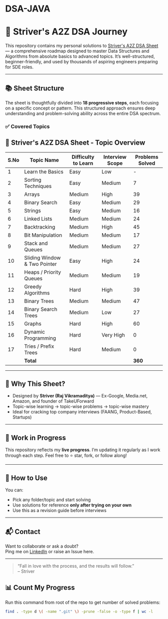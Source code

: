 # DSA-JAVA

# 🚀 Striver's A2Z DSA Journey

This repository contains my personal solutions to [Striver's A2Z DSA Sheet](https://takeuforward.org/strivers-a2z-dsa-course/strivers-a2z-dsa-course-sheet-2) — a comprehensive roadmap designed to master Data Structures and Algorithms from absolute basics to advanced topics. It’s well-structured, beginner-friendly, and used by thousands of aspiring engineers preparing for SDE roles.

---

## 📚 Sheet Structure

The sheet is thoughtfully divided into **18 progressive steps**, each focusing on a specific concept or pattern. This structured approach ensures deep understanding and problem-solving ability across the entire DSA spectrum.

### ✅ Covered Topics

## 🧾 Striver's A2Z DSA Sheet - Topic Overview

| S.No | Topic Name                   | Difficulty to Learn | Interview Scope | Problems Solved |
| ---- | ---------------------------- | ------------------- | --------------- | --------------- |
| 1    | Learn the Basics             | Easy                | Low             | -               |
| 2    | Sorting Techniques           | Easy                | Medium          | 7               |
| 3    | Arrays                       | Medium              | High            | 39              |
| 4    | Binary Search                | Easy                | Medium          | 29              |
| 5    | Strings                      | Easy                | Medium          | 16              |
| 6    | Linked Lists                 | Medium              | Medium          | 24              |
| 7    | Backtracking                 | Medium              | High            | 45              |
| 8    | Bit Manipulation             | Medium              | Medium          | 17              |
| 9    | Stack and Queues             | Medium              | Medium          | 27              |
| 10   | Sliding Window & Two Pointer | Easy                | High            | 24              |
| 11   | Heaps / Priority Queues      | Medium              | Medium          | 19              |
| 12   | Greedy Algorithms            | Hard                | High            | 39              |
| 13   | Binary Trees                 | Medium              | Medium          | 47              |
| 14   | Binary Search Trees          | Medium              | Low             | 27              |
| 15   | Graphs                       | Hard                | High            | 60              |
| 16   | Dynamic Programming          | Hard                | Very High       | 0               |
| 17   | Tries / Prefix Trees         | Hard                | Medium          | 0               |
|      | **Total**                    |                     |                 | **360**         |

---

## 🧠 Why This Sheet?

- Designed by **Striver (Raj Vikramaditya)** — Ex-Google, Media.net, Amazon, and founder of TakeUForward
- Topic-wise learning → topic-wise problems → topic-wise mastery
- Ideal for cracking top company interviews (FAANG, Product-Based, Startups)

---

## 🚧 Work in Progress

This repository reflects my **live progress**. I’m updating it regularly as I work through each step. Feel free to ⭐️ star, fork, or follow along!

---

## 📌 How to Use

You can:

- Pick any folder/topic and start solving
- Use solutions for reference **only after trying on your own**
- Use this as a revision guide before interviews

---

## 📬 Contact

Want to collaborate or ask a doubt?  
Ping me on [LinkedIn](https://linkedin.com/in/mukesh-chevula) or raise an Issue here.

---

> “Fall in love with the process, and the results will follow.”  
> – Striver

## 📊 Count My Progress

Run this command from root of the repo to get number of solved problems:

```bash
find . -type d \( -name ".git" \) -prune -false -o -type f | wc -l

```
